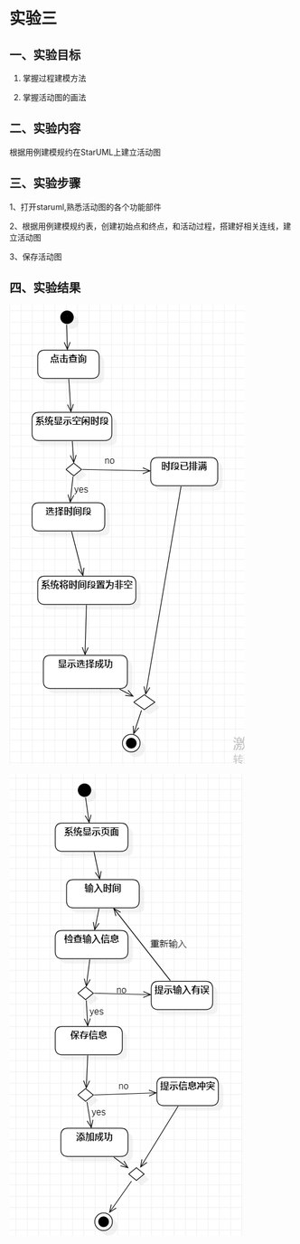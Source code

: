 # 实验三

 ## 一、实验目标

 1. 掌握过程建模方法   
 
 2. 掌握活动图的画法   

 ## 二、实验内容

 根据用例建模规约在StarUML上建立活动图
 

 ## 三、实验步骤

 1、打开staruml,熟悉活动图的各个功能部件

 2、根据用例建模规约表，创建初始点和终点，和活动过程，搭建好相关连线，建立活动图
 
 3、保存活动图

 ## 四、实验结果
 ![活动图1](./lab3_yonglitu1.jpg)


 ![活动图2](./lab3_yonglitu2.jpg)
 

